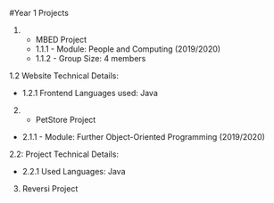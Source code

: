 #Year 1 Projects
1. -  MBED Project
   - 1.1.1 - Module: People and Computing (2019/2020) 
   - 1.1.2 - Group Size: 4 members
   
1.2 Website Technical Details:
 -  1.2.1 Frontend Languages used: Java

2. - PetStore Project
  -   2.1.1 - Module: Further Object-Oriented Programming (2019/2020) 
 
2.2: Project Technical Details:
-   2.2.1 Used Languages: Java

3. Reversi Project

